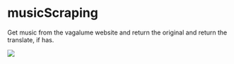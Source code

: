 # musicScraping
Get music from the vagalume website and return the original and return the translate, if has.

<img src="https://github.com/Liedsonrm/musicScraping/edit/main/image.png">
